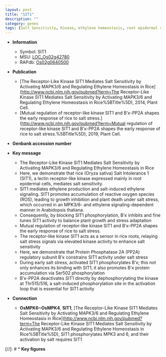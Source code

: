 ```yaml
---
layout: post
title: "SIT1"
description: ""
category: genes
tags: [Salt Sensitivity, Kinase, ethylene homeostasis, root epidermal cells, ethylene production, reactive oxygen species, growth, salt, salt stress, stress, plant growth, protein phosphatase]
---
```


* **Information**  
    + Symbol: SIT1  
    + MSU: [LOC_Os02g42780](http://rice.plantbiology.msu.edu/cgi-bin/ORF_infopage.cgi?orf=LOC_Os02g42780)  
    + RAPdb: [Os02g0640500](http://rapdb.dna.affrc.go.jp/viewer/gbrowse_details/irgsp1?name=Os02g0640500)  

* **Publication**  
    + [The Receptor-Like Kinase SIT1 Mediates Salt Sensitivity by Activating MAPK3/6 and Regulating Ethylene Homeostasis in Rice](http://www.ncbi.nlm.nih.gov/pubmed?term=The Receptor-Like Kinase SIT1 Mediates Salt Sensitivity by Activating MAPK3/6 and Regulating Ethylene Homeostasis in Rice%5BTitle%5D), 2014, Plant Cell.
    + [Mutual regulation of receptor-like kinase SIT1 and B'κ-PP2A shapes the early response of rice to salt stress.](http://www.ncbi.nlm.nih.gov/pubmed?term=Mutual regulation of receptor-like kinase SIT1 and B'κ-PP2A shapes the early response of rice to salt stress.%5BTitle%5D), 2019, Plant Cell.

* **Genbank accession number**  

* **Key message**  
    + The Receptor-Like Kinase SIT1 Mediates Salt Sensitivity by Activating MAPK3/6 and Regulating Ethylene Homeostasis in Rice
    + Here, we demonstrate that rice (Oryza sativa) Salt Intolerance 1 (SIT1), a lectin receptor-like kinase expressed mainly in root epidermal cells, mediates salt sensitivity.
    + SIT1 mediates ethylene production and salt-induced ethylene signaling. SIT1 promotes accumulation of reactive oxygen species (ROS), leading to growth inhibition and plant death under salt stress, which occurred in an MPK3/6- and ethylene signaling-dependent manner in Arabidopsis thaliana.
    + Consequently, by blocking SIT1 phosphorylation, B'κ inhibits and fine tunes SIT1 activity to balance plant growth and stress adaptation
    + Mutual regulation of receptor-like kinase SIT1 and B'κ-PP2A shapes the early response of rice to salt stress.
    + The receptor-like kinase SIT1 acts as a sensor in rice roots, relaying salt stress signals via elevated kinase activity to enhance salt sensitivity
    + Here, we demonstrate that Protein Phosphatase 2A (PP2A) regulatory subunit B'κ constrains SIT1 activity under salt stress
    + During early salt stress, activated SIT1 phosphorylates B'κ; this not only enhances its binding with SIT1, it also promotes B'κ protein accumulation via Ser502 phosphorylation
    + B'κ-PP2A deactivates SIT1 directly by dephosphorylating the kinase at Thr515/516, a salt-induced phosphorylation site in the activation loop that is essential for SIT1 activity

* **Connection**  
    + __OsMPK6~OsMPK4__, __SIT1__, [The Receptor-Like Kinase SIT1 Mediates Salt Sensitivity by Activating MAPK3/6 and Regulating Ethylene Homeostasis in Rice](http://www.ncbi.nlm.nih.gov/pubmed?term=The Receptor-Like Kinase SIT1 Mediates Salt Sensitivity by Activating MAPK3/6 and Regulating Ethylene Homeostasis in Rice%5BTitle%5D), SIT1 phosphorylates MPK3 and 6, and their activation by salt requires SIT1

[//]: # * **Key figures**  


